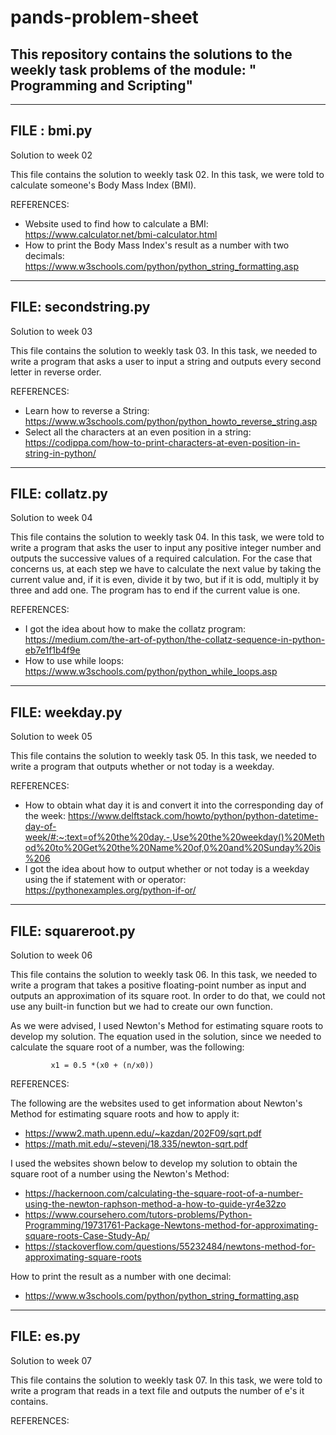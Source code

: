 # pands-problem-sheet


## This repository contains the solutions to the weekly task problems of the module: " Programming and Scripting"


-----------

## FILE : bmi.py 


Solution to week 02

This file contains the solution to weekly task 02. In this task, we were told to calculate someone's Body Mass Index (BMI).

REFERENCES:
- Website used to find how to calculate a BMI: https://www.calculator.net/bmi-calculator.html
- How to print the Body Mass Index's result as a number with two decimals: https://www.w3schools.com/python/python_string_formatting.asp 


-----------

## FILE: secondstring.py


Solution to week 03

This file contains the solution to weekly task 03. In this task, we needed to write a program that asks a user to input a string and outputs every second letter in reverse order. 

REFERENCES:
- Learn how to reverse a String: https://www.w3schools.com/python/python_howto_reverse_string.asp
- Select all the characters at an even position in a string: https://codippa.com/how-to-print-characters-at-even-position-in-string-in-python/


-----------

## FILE: collatz.py


Solution to week 04

 This file contains the solution to weekly task 04. In this task, we were told to write a program that asks the user to input any positive integer number and outputs the successive values of a required calculation. For the case that concerns us, at each step we have to calculate the next value by taking the current value and, if it is even, divide it by two, but if it is odd, multiply it by three and add one. The program has to end if the current value is one.

REFERENCES:
- I got the idea about how to make the collatz program: https://medium.com/the-art-of-python/the-collatz-sequence-in-python-eb7e1f1b4f9e
- How to use while loops: https://www.w3schools.com/python/python_while_loops.asp 


-----------

## FILE: weekday.py


Solution to week 05

This file contains the solution to weekly task 05. In this task, we needed to write a program that outputs whether or not today is a weekday.

REFERENCES:
- How to obtain what day it is and convert it into the corresponding day of the week: https://www.delftstack.com/howto/python/python-datetime-day-of-week/#:~:text=of%20the%20day.-,Use%20the%20weekday()%20Method%20to%20Get%20the%20Name%20of,0%20and%20Sunday%20is%206
- I got the idea about how to output whether or not today is a weekday using the if statement with or operator: https://pythonexamples.org/python-if-or/


-----------

## FILE: squareroot.py


Solution to week 06

This file contains the solution to weekly task 06. In this task, we needed to write a program that takes a positive floating-point number as input and outputs an approximation of its square root. In order to do that, we could not use any built-in function but we had to create our own function.

As we were advised, I used Newton's Method for estimating square roots to develop my solution. The equation used in the solution, since we needed to calculate the square root of a number, was the following: 

             x1 = 0.5 *(x0 + (n/x0))

REFERENCES:

The following are the websites used to get information about Newton's Method for estimating square roots and how to apply it:
- https://www2.math.upenn.edu/~kazdan/202F09/sqrt.pdf
- https://math.mit.edu/~stevenj/18.335/newton-sqrt.pdf

I used the websites shown below to develop my solution to obtain the square root of a number using the Newton's Method:
- https://hackernoon.com/calculating-the-square-root-of-a-number-using-the-newton-raphson-method-a-how-to-guide-yr4e32zo
- https://www.coursehero.com/tutors-problems/Python-Programming/19731761-Package-Newtons-method-for-approximating-square-roots-Case-Study-Ap/
- https://stackoverflow.com/questions/55232484/newtons-method-for-approximating-square-roots

How to print the result as a number with one decimal: 
- https://www.w3schools.com/python/python_string_formatting.asp 


-----------

## FILE: es.py


Solution to week 07

This file contains the solution to weekly task 07. In this task, we were told to write a program that reads in a text file and outputs the number of e's it contains.

REFERENCES:
